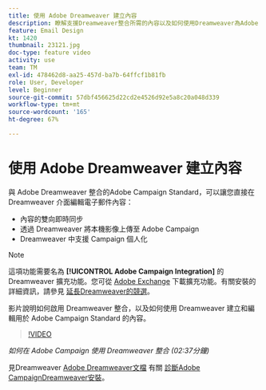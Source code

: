 ```yaml
---
title: 使用 Adobe Dreamweaver 建立內容
description: 瞭解支援Dreamweaver整合所需的內容以及如何使用Dreamweaver為Adobe Campaign Standard建立和編輯內容。
feature: Email Design
kt: 1420
thumbnail: 23121.jpg
doc-type: feature video
activity: use
team: TM
exl-id: 478462d8-aa25-457d-ba7b-64ffcf1b81fb
role: User, Developer
level: Beginner
source-git-commit: 57dbf456625d22cd2e4526d92e5a8c20a048d339
workflow-type: tm+mt
source-wordcount: '165'
ht-degree: 67%

---
```


# 使用 Adobe Dreamweaver 建立內容

與 Adobe Dreamweaver 整合的Adobe Campaign Standard，可以讓您直接在 Dreamweaver 介面編輯電子郵件內容：

* 內容的雙向即時同步
* 透過 Dreamweaver 將本機影像上傳至 Adobe Campaign
* Dreamweaver 中支援 Campaign 個人化

>[!NOTE]
>
>這項功能需要名為 **[!UICONTROL Adobe Campaign Integration]** 的 Dreamweaver 擴充功能。您可從 [Adobe Exchange](https://exchange.adobe.com/creativecloud.html#search) 下載擴充功能。有關安裝的詳細資訊，請參見 [延長Dreamweaver的競選](https://helpx.adobe.com/tw/dreamweaver/using/working-with-dreamweaver-and-campaign.html)。

影片說明如何啟用 Dreamweaver 整合，以及如何使用 Dreamweaver 建立和編輯用於 Adobe Campaign Standard 的內容。

>[!VIDEO](https://video.tv.adobe.com/v/23121?quality=12)

*如何在 Adobe Campaign 使用 Dreamweaver 整合 (02:37分鐘)*

見Dreamweaver [Adobe Dreamweaver文檔](https://helpx.adobe.com/dreamweaver/using/working-with-dreamweaver-and-campaign.html) 有關 [診斷Adobe CampaignDreamweaver安裝](https://helpx.adobe.com/tw/dreamweaver/kb/dreamweaver-campaign-integration-issue.html)。

